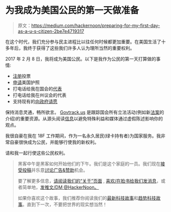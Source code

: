 # 为我成为美国公民的第一天做准备

> 原文：<https://medium.com/hackernoon/preparing-for-my-first-day-as-a-u-s-citizen-2be7e4719317>

在这个时代，我们充分参与民主进程比以往任何时候都更加重要。在美国生活了十多年后，我终于获得了这些我们许多人认为理所当然的重要权利。

2017 年 2 月 8 日，我将成为美国公民。以下是我作为公民的第一天打算做的事情:

*   [注册](https://vote.gov/)投票
*   [申请](https://travel.state.gov/content/passports/en/passports/apply.html)美国护照
*   打电话给我在国会的[代表](https://whoaremyrepresentatives.org/)
*   打电话给我在州议会的代表
*   支持现有的[向政府请愿](https://petitions.whitehouse.gov/)

保持消息灵通，畅所欲言。 [Govtrack.us](http://govtrack.us) 是跟踪国会所有立法活动(例如新[法案](https://www.govtrack.us/congress/bills/)的介绍)的重要资源。从源头阅读[信息](https://hackernoon.com/tagged/information)以避免特殊利益和媒体通过虚假陈述影响你的观点。

我很自豪在我在 18F 工作期间，作为一名永久居民(绿卡持有者)为国家服务。我非常自豪很快成为公民，并能够行使我的新权利。

请和我一起行使这些公民权利。

> 黑客中午是黑客如何开始他们的下午。我们是这个家庭的一员。我们现在[接受投稿](http://bit.ly/hackernoonsubmission)并乐意[讨论广告&赞助](mailto:partners@amipublications.com)机会。
> 
> 要了解更多信息，[请阅读我们的“关于”页面](https://goo.gl/4ofytp) , [喜欢/在脸书给我们发消息](http://bit.ly/HackernoonFB)，或者简单地，[发推文/DM @HackerNoon。](https://goo.gl/k7XYbx)
> 
> 如果你喜欢这个故事，我们推荐你阅读我们的[最新科技故事](http://bit.ly/hackernoonlatestt)和[趋势科技故事](https://hackernoon.com/trending)。直到下一次，不要把世界的现实想当然！
